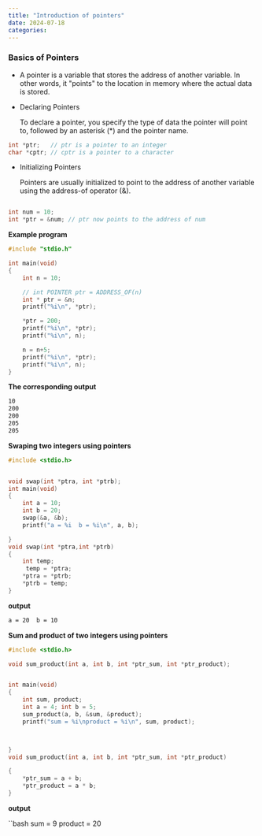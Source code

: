 ```yaml
---
title: "Introduction of pointers"
date: 2024-07-18
categories:
---
```


### **Basics of Pointers**

* A pointer is a variable that stores the address of another variable. In other words, it "points" to the location in memory where the actual data is stored.

* Declaring Pointers

    To declare a pointer, you specify the type of data the pointer will point to, followed by an asterisk (*) and the pointer name.

```c
int *ptr;   // ptr is a pointer to an integer
char *cptr; // cptr is a pointer to a character
```

* Initializing Pointers

    Pointers are usually initialized to point to the address of another variable using the address-of operator (&).

```c

int num = 10;
int *ptr = &num; // ptr now points to the address of num
```
**Example program**

```c
#include "stdio.h"

int main(void)
{
    int n = 10;

    // int POINTER ptr = ADDRESS_OF(n)
    int * ptr = &n;
    printf("%i\n", *ptr);

    *ptr = 200;
    printf("%i\n", *ptr);
    printf("%i\n", n);

    n = n+5;
    printf("%i\n", *ptr);
    printf("%i\n", n);
}
```
**The corresponding output**

```bash
10
200
200
205
205
```
**Swaping two integers using pointers**

```c
#include <stdio.h>


void swap(int *ptra, int *ptrb);
int main(void)
{
    int a = 10;
    int b = 20;
    swap(&a, &b);
    printf("a = %i  b = %i\n", a, b);

}
void swap(int *ptra,int *ptrb)
{
    int temp;
     temp = *ptra;
    *ptra = *ptrb;
    *ptrb = temp;
}
```
**output**

```bash
a = 20  b = 10
```
**Sum and product of two integers using pointers**

```c
#include <stdio.h>

void sum_product(int a, int b, int *ptr_sum, int *ptr_product);


int main(void)
{
    int sum, product;
    int a = 4; int b = 5;
    sum_product(a, b, &sum, &product);
    printf("sum = %i\nproduct = %i\n", sum, product);



}
void sum_product(int a, int b, int *ptr_sum, int *ptr_product)

{
    *ptr_sum = a + b;
    *ptr_product = a * b;
}
```

**output**

``bash
sum = 9
product = 20
```